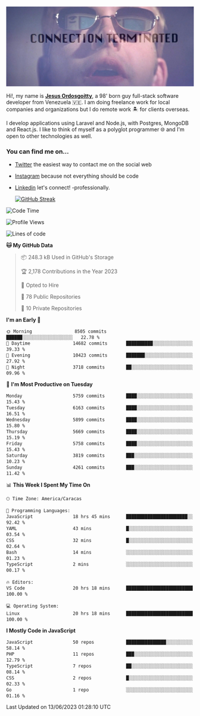 ![hackers movie reference](./disconnected.jpg)

Hi!, my name is [**Jesus Ordosgoitty**](https://jodaz.xyz), a 98' born guy full-stack software developer from Venezuela 🇻🇪. I am doing freelance work for local companies and organizations but I do remote work 🏝️ for clients overseas. 

I develop applications using Laravel and Node.js, with Postgres, MongoDB and React.js. I like to think of myself as a polyglot programmer 🌐 and I'm open to other technologies as well.

### You can find me on...

- [Twitter](https://twitter.com/jodaz_) the easiest way to contact me on the social web
- [Instagram](https://instagram.com/jodaz_) because not everything should be code
- [Linkedin](https://linkedin.com/in/jodaz) let's connect! -professionally.


    [![GitHub Streak](https://streak-stats.demolab.com?user=jodaz&theme=tokyonight)](https://git.io/streak-stats)

<!--START_SECTION:waka-->
![Code Time](http://img.shields.io/badge/Code%20Time-3%2C983%20hrs%2025%20mins-blue)

![Profile Views](http://img.shields.io/badge/Profile%20Views-0-blue)

![Lines of code](https://img.shields.io/badge/From%20Hello%20World%20I%27ve%20Written-98.8%20million%20lines%20of%20code-blue)

**🐱 My GitHub Data** 

> 📦 248.3 kB Used in GitHub's Storage 
 > 
> 🏆 2,178 Contributions in the Year 2023
 > 
> 💼 Opted to Hire
 > 
> 📜 78 Public Repositories 
 > 
> 🔑 10 Private Repositories 
 > 
**I'm an Early 🐤** 

```text
🌞 Morning                8505 commits        ██████░░░░░░░░░░░░░░░░░░░   22.78 % 
🌆 Daytime                14682 commits       ██████████░░░░░░░░░░░░░░░   39.33 % 
🌃 Evening                10423 commits       ███████░░░░░░░░░░░░░░░░░░   27.92 % 
🌙 Night                  3718 commits        ██░░░░░░░░░░░░░░░░░░░░░░░   09.96 % 
```
📅 **I'm Most Productive on Tuesday** 

```text
Monday                   5759 commits        ████░░░░░░░░░░░░░░░░░░░░░   15.43 % 
Tuesday                  6163 commits        ████░░░░░░░░░░░░░░░░░░░░░   16.51 % 
Wednesday                5899 commits        ████░░░░░░░░░░░░░░░░░░░░░   15.80 % 
Thursday                 5669 commits        ████░░░░░░░░░░░░░░░░░░░░░   15.19 % 
Friday                   5758 commits        ████░░░░░░░░░░░░░░░░░░░░░   15.43 % 
Saturday                 3819 commits        ███░░░░░░░░░░░░░░░░░░░░░░   10.23 % 
Sunday                   4261 commits        ███░░░░░░░░░░░░░░░░░░░░░░   11.42 % 
```


📊 **This Week I Spent My Time On** 

```text
🕑︎ Time Zone: America/Caracas

💬 Programming Languages: 
JavaScript               18 hrs 45 mins      ███████████████████████░░   92.42 % 
YAML                     43 mins             █░░░░░░░░░░░░░░░░░░░░░░░░   03.54 % 
CSS                      32 mins             █░░░░░░░░░░░░░░░░░░░░░░░░   02.64 % 
Bash                     14 mins             ░░░░░░░░░░░░░░░░░░░░░░░░░   01.23 % 
TypeScript               2 mins              ░░░░░░░░░░░░░░░░░░░░░░░░░   00.17 % 

🔥 Editors: 
VS Code                  20 hrs 18 mins      █████████████████████████   100.00 % 

💻 Operating System: 
Linux                    20 hrs 18 mins      █████████████████████████   100.00 % 
```

**I Mostly Code in JavaScript** 

```text
JavaScript               50 repos            ███████████████░░░░░░░░░░   58.14 % 
PHP                      11 repos            ███░░░░░░░░░░░░░░░░░░░░░░   12.79 % 
TypeScript               7 repos             ██░░░░░░░░░░░░░░░░░░░░░░░   08.14 % 
CSS                      2 repos             █░░░░░░░░░░░░░░░░░░░░░░░░   02.33 % 
Go                       1 repo              ░░░░░░░░░░░░░░░░░░░░░░░░░   01.16 % 
```




 Last Updated on 13/06/2023 01:28:10 UTC
<!--END_SECTION:waka-->

